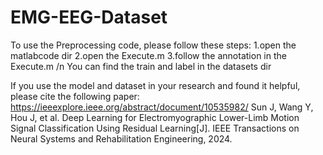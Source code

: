 # EMG-EEG-Dataset
To use the Preprocessing code, please follow these steps:
1.open the matlabcode dir
2.open the Execute.m
3.follow the annotation in the Execute.m
/n
You can find the train and label in the datasets dir


If you use the model and dataset in your research and found it helpful, please cite the following paper:
https://ieeexplore.ieee.org/abstract/document/10535982/
Sun J, Wang Y, Hou J, et al. Deep Learning for Electromyographic Lower-Limb Motion Signal Classification Using Residual Learning[J]. IEEE Transactions on Neural Systems and Rehabilitation Engineering, 2024.
